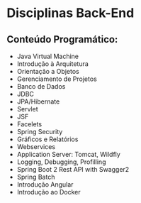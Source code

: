 # Disciplinas Back-End

## Conteúdo Programático:
- Java Virtual Machine
- Introdução à Arquitetura
- Orientação a Objetos
- Gerenciamento de Projetos
- Banco de Dados
- JDBC
- JPA/Hibernate
- Servlet
- JSF
- Facelets
- Spring Security
- Gráficos e Relatórios
- Webservices
- Application Server: Tomcat, Wildfly
- Logging, Debugging, Profilling
- Spring Boot 2 Rest API with Swagger2
- Spring Batch
- Introdução Angular
- Introdução ao Docker
